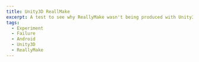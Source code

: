 ```yaml
---
title: Unity3D ReallMake
excerpt: A test to see why ReallyMake wasn't being produced with Unity3D. Found out geometry creation was a bit slow and we couldn't use extra Android libraries for augmented reality. I don't think Unity3D is intended for general non-game mobile applications
tags:
  - Experiment
  - Failure
  - Android
  - Unity3D
  - ReallyMake
---
```

